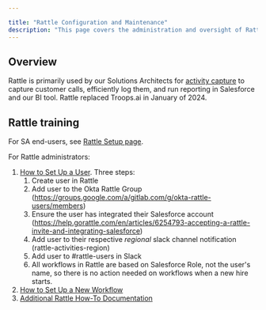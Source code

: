 ```yaml
---

title: "Rattle Configuration and Maintenance"
description: "This page covers the administration and oversight of Rattle"
---
```

<link rel="stylesheet" type="text/css" href="/stylesheets/biztech.css" />

## Overview

Rattle is primarily used by our Solutions Architects for [activity capture](/handbook/solutions-architects/processes/activity-capture/) to capture customer calls, efficiently log them, and run reporting in Salesforce and our BI tool. Rattle replaced Troops.ai in January of 2024.

## Rattle training

For SA end-users, see [Rattle Setup page](/handbook/solutions-architects/processes/activity-capture/#troops-setup).

For Rattle administrators:

1. [How to Set Up a User](https://www.youtube.com/watch?v=ngsPW7J5myQ). Three steps:
   1. Create user in Rattle
   1. Add user to the Okta Rattle Group (https://groups.google.com/a/gitlab.com/g/okta-rattle-users/members)
   1. Ensure the user has integrated their Salesforce account (https://help.gorattle.com/en/articles/6254793-accepting-a-rattle-invite-and-integrating-salesforce)
   1. Add user to their respective *regional* slack channel notification (rattle-activities-region)
   1. Add user to #rattle-users in Slack
   1. All workflows in Rattle are based on Salesforce Role, not the user's name, so there is no action needed on workflows when a new hire starts.
1. [How to Set Up a New Workflow](https://help.gorattle.com/en/collections/3196824-workflows)
1. [Additional Rattle How-To Documentation](https://help.gorattle.com/en/)
